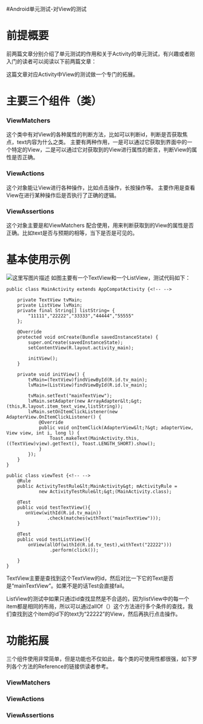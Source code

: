 #Android单元测试-对View的测试
# 前提概要

前两篇文章分别介绍了单元测试的作用和关于Activity的单元测试，有兴趣或者刚入门的读者可以阅读以下前两篇文章：    

这篇文章对应Activity中View的测试做一个专门的拓展。

# 主要三个组件（类）

### ViewMatchers

这个类中有对View的各种属性的判断方法，比如可以判断id，判断是否获取焦点，text内容为什么之类。  主要有两种作用，一是可以通过它获取到界面中的一个特定的View，二是可以通过它对获取到的View进行属性的断言，判断View的属性是否正确。

### ViewActions

这个对象能让View进行各种操作，比如点击操作，长按操作等。  主要作用是查看View在进行某种操作后是否执行了正确的逻辑。

### ViewAssertions

这个对象主要是和ViewMatchers 配合使用，用来判断获取到的View的属性是否正确。比如text是否与预期的相等，当下是否是可见的。

# 基本使用示例

<img src="https://raw.githubusercontent.com/Double2hao/xujiajia_blog/main/img/16209911065960.png " alt="这里写图片描述" title="">  如图主要有一个TextView和一个ListView，测试代码如下：

```
public class MainActivity extends AppCompatActivity {<!-- -->

    private TextView tvMain;
    private ListView lvMain;
    private final String[] listString= {
        "11111","22222","33333","44444","55555"
    };

    @Override
    protected void onCreate(Bundle savedInstanceState) {
        super.onCreate(savedInstanceState);
        setContentView(R.layout.activity_main);

        initView();
    }

    private void initView() {
        tvMain=(TextView)findViewById(R.id.tv_main);
        lvMain=(ListView)findViewById(R.id.lv_main);

        tvMain.setText("mainTextView");
        lvMain.setAdapter(new ArrayAdapter&lt;&gt;(this,R.layout.item_text_view,listString));
        lvMain.setOnItemClickListener(new AdapterView.OnItemClickListener() {
            @Override
            public void onItemClick(AdapterView&lt;?&gt; adapterView, View view, int i, long l) {
                Toast.makeText(MainActivity.this, ((TextView)view).getText(), Toast.LENGTH_SHORT).show();
            }
        });
    }
}
```

```
public class viewTest {<!-- -->
    @Rule
    public ActivityTestRule&lt;MainActivity&gt; mActivityRule =
            new ActivityTestRule&lt;&gt;(MainActivity.class);

    @Test
    public void testTextView(){
       onView(withId(R.id.tv_main))
               .check(matches(withText("mainTextView")));
    }

    @Test
    public void testListView(){
        onView(allOf(withId(R.id.tv_test),withText("22222")))
                .perform(click());

    }
}
```

TextView主要是查找到这个TextView的id，然后对比一下它的Text是否是“mainTextView”。如果不是的话Test会直接fail。

ListView的测试中如果只通过id查找显然是不合适的，因为listView中的每一个item都是相同的布局，所以可以通过allOf（）这个方法进行多个条件的查找，我们查找到这个item的id下的text为“22222”的View，然后再执行点击操作。

# 功能拓展

三个组件使用非常简单，但是功能也不仅如此，每个类的可使用性都很强，如下罗列各个方法的Reference的链接供读者参考。

### ViewMatchers



### ViewActions



### ViewAssertions

